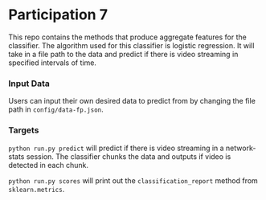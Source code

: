 <h1> Participation 7 </h1>

<section>
  <p>
    This repo contains the methods that produce aggregate features for the classifier. The algorithm used for this classifier is logistic regression. It will take in a file path to the data and predict if there is video streaming in specified intervals of time.
  </p>
</section>

<section>
  <h3>Input Data</h3>
  <p>Users can input their own desired data to predict from by changing the file path in <code>config/data-fp.json</code>.
</section>

<section>
  <h3> Targets </h3>
  <p>
    <code>python run.py predict</code> will predict if there is video streaming in a network-stats session. The classifier chunks the data and outputs if video is detected in each chunk.
  </p>
  <p>
    <code>python run.py scores</code> will print out the <code>classification_report</code> method from
    <code>sklearn.metrics</code>.
  </p>
</section>
